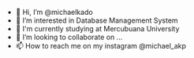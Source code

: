 - 👋 Hi, I’m @michaelkado
- 👀 I’m interested in Database Management System
- 🌱 I'm currently studying at Mercubuana University 
- 💞️ I’m looking to collaborate on ...
- 📫 How to reach me on my instagram @michael_akp

<!---
michaelkado/michaelkado is a ✨ special ✨ repository because its `README.md` (this file) appears on your GitHub profile.
You can click the Preview link to take a look at your changes.
--->
